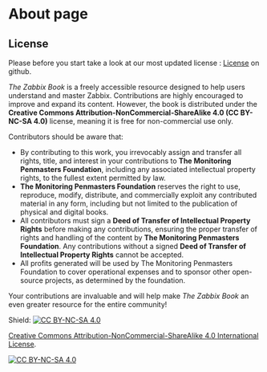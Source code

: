 # About page

## License

Please before you start take a look at our most updated license : [License](https://github.com/penmasters/zabbix-book/blob/main/readme.md)
on github.

*The Zabbix Book* is a freely accessible resource designed to help users understand
and master Zabbix. Contributions are highly encouraged to improve and expand its
content. However, the book is distributed under the
**Creative Commons Attribution-NonCommercial-ShareAlike 4.0 (CC BY-NC-SA 4.0)**
license, meaning it is free for non-commercial use only.

Contributors should be aware that:

- By contributing to this work, you irrevocably assign and transfer all rights, title,
and interest in your contributions to **The Monitoring Penmasters Foundation**,
including any associated intellectual property rights, to the fullest extent permitted by law.
- **The Monitoring Penmasters Foundation** reserves the right to use, reproduce,
modify, distribute, and commercially exploit any contributed material in any form,
including but not limited to the publication of physical and digital books.
- All contributors must sign a **Deed of Transfer of Intellectual Property Rights** before making
any contributions, ensuring the proper transfer of rights and handling of the content
by **The Monitoring Penmasters Foundation**. Any contributions without a signed
**Deed of Transfer of Intellectual Property Rights** cannot be accepted.
- All profits generated will be used by The Monitoring Penmasters Foundation to cover
operational expenses and to sponsor other open-source projects, as determined by the foundation.


Your contributions are invaluable and will help make *The Zabbix Book* an even greater
resource for the entire community!

Shield: [![CC BY-NC-SA 4.0][cc-by-nc-sa-shield]][cc-by-nc-sa]

[Creative Commons Attribution-NonCommercial-ShareAlike 4.0 International License][cc-by-nc-sa].

[![CC BY-NC-SA 4.0][cc-by-nc-sa-image]][cc-by-nc-sa]

[cc-by-nc-sa]: http://creativecommons.org/licenses/by-nc-sa/4.0/
[cc-by-nc-sa-image]: https://licensebuttons.net/l/by-nc-sa/4.0/88x31.png
[cc-by-nc-sa-shield]: https://img.shields.io/badge/License-CC%20BY--NC--SA%204.0-lightgrey.svg

